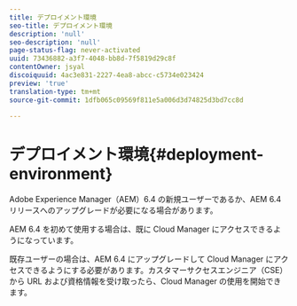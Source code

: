 ```yaml
---
title: デプロイメント環境
seo-title: デプロイメント環境
description: 'null'
seo-description: 'null'
page-status-flag: never-activated
uuid: 73436882-a3f7-4048-bb8d-7f5819d29c8f
contentOwner: jsyal
discoiquuid: 4ac3e831-2227-4ea8-abcc-c5734e023424
preview: 'true'
translation-type: tm+mt
source-git-commit: 1dfb065c09569f811e5a006d3d74825d3bd7cc8d

---
```



# デプロイメント環境{#deployment-environment}

Adobe Experience Manager（AEM）6.4 の新規ユーザーであるか、AEM 6.4 リリースへのアップグレードが必要になる場合があります。

AEM 6.4 を初めて使用する場合は、既に Cloud Manager にアクセスできるようになっています。

既存ユーザーの場合は、AEM 6.4 にアップグレードして Cloud Manager にアクセスできるようにする必要があります。カスタマーサクセスエンジニア（CSE）から URL および資格情報を受け取ったら、Cloud Manager の使用を開始できます。
